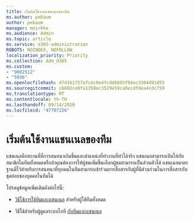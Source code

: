 ```yaml
---
title: เริ่มต้นใช้งานแชนเนลของทีม
ms.author: pebaum
author: pebaum
manager: mnirkhe
ms.audience: Admin
ms.topic: article
ms.service: o365-administration
ROBOTS: NOINDEX, NOFOLLOW
localization_priority: Priority
ms.collection: Adm_O365
ms.custom:
- "9002512"
- "5036"
ms.openlocfilehash: d7d161757a7cec0e4fcdd0885f94ec3304d91d55
ms.sourcegitcommit: c6692ce0fa1358ec3529e59ca0ecdfdea4cdc759
ms.translationtype: MT
ms.contentlocale: th-TH
ms.lasthandoff: 09/14/2020
ms.locfileid: "47707226"
---
```

# <a name="get-started-with-teams-channels"></a>เริ่มต้นใช้งานแชนเนลของทีม

แชนเนลคือสถานที่ที่การสนทนาเกิดขึ้นและตำแหน่งที่ทำงานที่ทำได้จริง แชนเนลสามารถเปิดให้กับสมาชิกในทีมทั้งหมดหรือถ้าคุณต้องการให้ผู้ชมเพิ่มขึ้นเลือกผู้ชมสามารถเป็นส่วนตัวได้ แชนเนลมาตรฐานมีไว้สำหรับการสนทนาที่ทุกคนในทีมสามารถเข้าร่วมการสื่อสารกับผู้ที่มีส่วนร่วมในการสื่อสารกับชุดย่อยของบุคคลในทีมได้

โปรดดูข้อมูลเพิ่มเติมดังต่อไปนี้:

- [วิธีใช้การใช้ทีมและแชนเนล](https://support.office.com/article/teams-and-channels-df38ae23-8f85-46d3-b071-cb11b9de5499) สำหรับผู้ใช้ทีมทั้งหมด

- วิธีใช้สำหรับผู้ดูแลระบบไอที [กับทีมและแชนเนล](https://docs.microsoft.com/microsoftteams/teams-channels-overview) 
